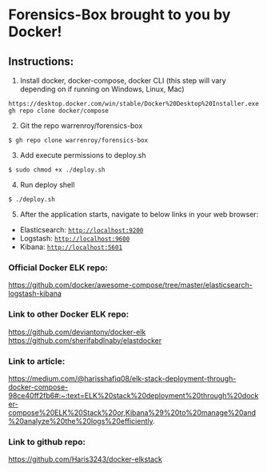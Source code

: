 # Forensics-Box brought to you by Docker!

## Instructions:
1) Install docker, docker-compose, docker CLI (this step will vary depending on if running on Windows, Linux, Mac)
```
https://desktop.docker.com/win/stable/Docker%20Desktop%20Installer.exe
gh repo clone docker/compose
```
2) Git the repo warrenroy/forensics-box 
```
$ gh repo clone warrenroy/forensics-box
```
3) Add execute permissions to deploy.sh
```    
$ sudo chmod +x ./deploy.sh
```
4) Run deploy shell
```
$ ./deploy.sh
```
5) After the application starts, navigate to below links in your web browser:
* Elasticsearch: [`http://localhost:9200`](http://localhost:9200)
* Logstash: [`http://localhost:9600`](http://localhost:9600)
* Kibana: [`http://localhost:5601`](http://localhost:5601)

### Official Docker ELK repo:
https://github.com/docker/awesome-compose/tree/master/elasticsearch-logstash-kibana

### Link to other Docker ELK repo:
https://github.com/deviantony/docker-elk
https://github.com/sherifabdlnaby/elastdocker

### Link to article:
https://medium.com/@harisshafiq08/elk-stack-deployment-through-docker-compose-98ce40ff2fb6#:~:text=ELK%20stack%20deployment%20through%20docker-compose%20ELK%20Stack%20or,Kibana%29%20to%20manage%20and%20analyze%20the%20logs%20efficiently.

### Link to github repo:
https://github.com/Haris3243/docker-elkstack
